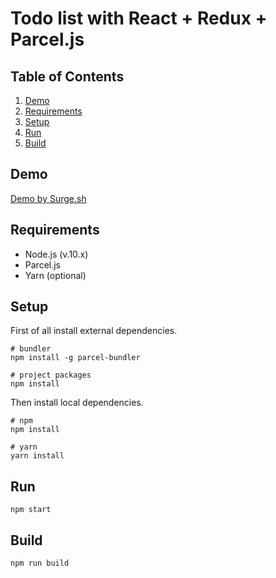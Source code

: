 # Todo list with React + Redux + Parcel.js

## Table of Contents

1. [Demo](#demo)
2. [Requirements](#requirements)
3. [Setup](#setup)
4. [Run](#run)
5. [Build](#build)

## Demo

[Demo by Surge.sh](http://parcel-react-redux.surge.sh/)

## Requirements

 - Node.js (v.10.x)
 - Parcel.js
 - Yarn (optional)

## Setup

First of all install external dependencies.

```
# bundler
npm install -g parcel-bundler

# project packages
npm install
```

Then install local dependencies.

```
# npm
npm install

# yarn
yarn install
```

## Run

```
npm start
```

## Build

```
npm run build
```
